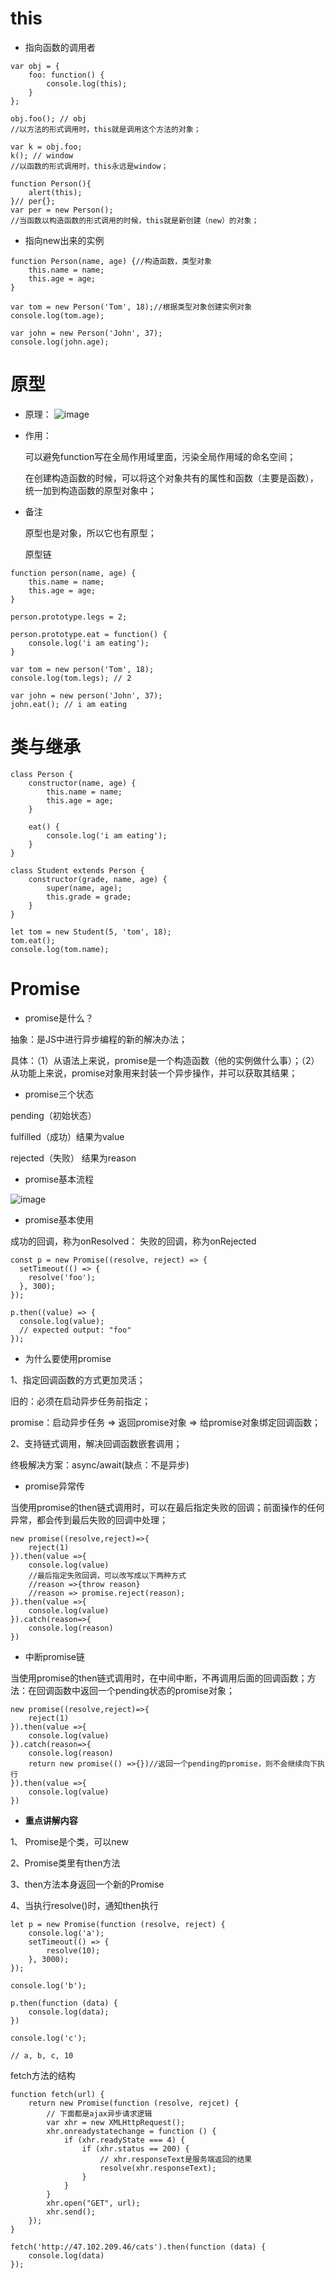 # this
- 指向函数的调用者
```
var obj = {
    foo: function() {
        console.log(this);
    }
};

obj.foo(); // obj
//以方法的形式调用时，this就是调用这个方法的对象；

var k = obj.foo;
k(); // window
//以函数的形式调用时，this永远是window；

function Person(){
    alert(this);
}// per{};
var per = new Person();
//当函数以构造函数的形式调用的时候，this就是新创建（new）的对象；
```

- 指向new出来的实例
```
function Person(name, age) {//构造函数，类型对象
    this.name = name;
    this.age = age;
}

var tom = new Person('Tom', 18);//根据类型对象创建实例对象
console.log(tom.age);

var john = new Person('John', 37);
console.log(john.age);
```

# 原型
- 原理：
![image](https://note.youdao.com/yws/public/resource/9185c4fc0bfb92d11cc5a6cef277c698/xmlnote/4F7363390FA64147B6950BFB90D4F6C6/4424)
- 作用：
  
  可以避免function写在全局作用域里面，污染全局作用域的命名空间；

  在创建构造函数的时候，可以将这个对象共有的属性和函数（主要是函数），统一加到构造函数的原型对象中；
  
- 备注

  原型也是对象，所以它也有原型；
  
  原型链
```
function person(name, age) {
    this.name = name;
    this.age = age;
}

person.prototype.legs = 2;

person.prototype.eat = function() {
    console.log('i am eating');
}

var tom = new person('Tom', 18);
console.log(tom.legs); // 2

var john = new person('John', 37);
john.eat(); // i am eating
```

# 类与继承
```
class Person {
    constructor(name, age) {
        this.name = name;
        this.age = age;
    }

    eat() {
        console.log('i am eating');
    }
}

class Student extends Person {
    constructor(grade, name, age) {
        super(name, age);
        this.grade = grade;
    }
}

let tom = new Student(5, 'tom', 18);
tom.eat();
console.log(tom.name);
```

# Promise
- promise是什么？

抽象：是JS中进行异步编程的新的解决办法；

具体：（1）从语法上来说，promise是一个构造函数（他的实例做什么事）；（2）从功能上来说，promise对象用来封装一个异步操作，并可以获取其结果；

- promise三个状态

pending（初始状态）

fulfilled（成功）结果为value

rejected（失败） 结果为reason

- promise基本流程

![image](https://note.youdao.com/yws/public/resource/9185c4fc0bfb92d11cc5a6cef277c698/xmlnote/454F30F3E01F4DB782B6D641816AAFF1/4507)

- promise基本使用

成功的回调，称为onResolved：
失败的回调，称为onRejected
```
const p = new Promise((resolve, reject) => {
  setTimeout(() => {
    resolve('foo');
  }, 300);
});

p.then((value) => {
  console.log(value);
  // expected output: "foo"
});
```
- 为什么要使用promise

1、指定回调函数的方式更加灵活；

旧的：必须在启动异步任务前指定；

promise：启动异步任务 => 返回promise对象 => 给promise对象绑定回调函数；

2、支持链式调用，解决回调函数嵌套调用；

终极解决方案：async/await(缺点：不是异步)

- promise异常传

当使用promise的then链式调用时，可以在最后指定失败的回调；前面操作的任何异常，都会传到最后失败的回调中处理；

```
new promise((resolve,reject)=>{
    reject(1)
}).then(value =>{
    console.log(value)
    //最后指定失败回调，可以改写成以下两种方式
    //reason =>{throw reason}
    //reason => promise.reject(reason);
}).then(value =>{
    console.log(value)
}).catch(reason=>{
    console.log(reason)
})
```

- 中断promise链

当使用promise的then链式调用时，在中间中断，不再调用后面的回调函数；方法：在回调函数中返回一个pending状态的promise对象；

```
new promise((resolve,reject)=>{
    reject(1)
}).then(value =>{
    console.log(value)
}).catch(reason=>{
    console.log(reason)
    return new promise(() =>{})//返回一个pending的promise，则不会继续向下执行
}).then(value =>{
    console.log(value)
})
```

- **重点讲解内容**

1、 Promise是个类，可以new

2、Promise类里有then方法

3、then方法本身返回一个新的Promise

4、当执行resolve()时，通知then执行
```
let p = new Promise(function (resolve, reject) {
    console.log('a');
    setTimeout(() => {
        resolve(10);
    }, 3000);
});

console.log('b');

p.then(function (data) {
    console.log(data);
})

console.log('c');

// a, b, c, 10
```
fetch方法的结构
```
function fetch(url) {
    return new Promise(function (resolve, rejcet) {
        // 下面都是ajax异步请求逻辑
        var xhr = new XMLHttpRequest();
        xhr.onreadystatechange = function () {
            if (xhr.readyState === 4) {
                if (xhr.status == 200) {
                    // xhr.responseText是服务端返回的结果
                    resolve(xhr.responseText);
                }
            }
        }
        xhr.open("GET", url);
        xhr.send();
    });
}

fetch('http://47.102.209.46/cats').then(function (data) {
    console.log(data)
});
```